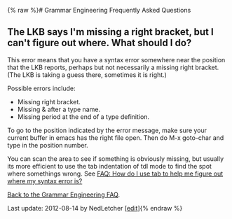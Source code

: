 {% raw %}# Grammar Engineering Frequently Asked Questions

## The LKB says I'm missing a right bracket, but I can't figure out where. What should I do?

This error means that you have a syntax error somewhere near the
position that the LKB reports, perhaps but not necessarily a missing
right bracket. (The LKB is taking a guess there, sometimes it is right.)

Possible errors include:

- Missing right bracket.
- Missing & after a type name.
- Missing period at the end of a type definition.

To go to the position indicated by the error message, make sure your
current buffer in emacs has the right file open. Then do M-x goto-char
and type in the position number.

You can scan the area to see if something is obviously missing, but
usually its more efficient to use the tab indentation of tdl mode to
find the spot where somethings wrong. See [FAQ: How do I use tab to help
me figure out where my syntax error is?](../GeFaqTabIndentation)

[Back to the Grammar Engineering FAQ](/GrammarEngineeringFaq).

Last update: 2012-08-14 by NedLetcher [[edit](https://github.com/delph-in/docs/wiki/GeFaqRightBracket/_edit)]{% endraw %}
